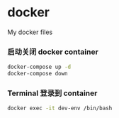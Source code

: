 # docker
My docker files


### 启动关闭 docker container

``` bash
docker-compose up -d
docker-compose down
```

### Terminal 登录到 container
``` bash
docker exec -it dev-env /bin/bash
```
